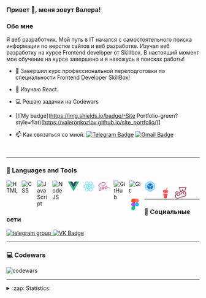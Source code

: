 ### Привет 👋, меня зовут Валера!

### Обо мне

Я веб разработчик. Мой путь в IT начался с самостоятельного поиска информации по верстке сайтов и веб разработке. Изучал веб разработку на курсе Frontend developer от Skillbox. В настоящий момент мое обучение на курсе завершено и я нахожусь в поисках работы!

- :seedling: Завершил курс профессиональной переподготовки по специальности Frontend Developer SkillBox!
- 📖 Изучаю React.
- 💻 Решаю задачки на Codewars
- [![My badge](https://img.shields.io/badge/-Site Portfolio-green?style=flat)(https://valeronkozlov.github.io/site_portfolio/)]

- :mailbox: Как связаться со мной: [![Telegram Badge](https://img.shields.io/badge/-ValeRonKozlov-blue?style=flat&logo=Telegram&logoColor=white)](https://t.me/ValeRonKozlov) [![Gmail Badge](https://img.shields.io/badge/-Gmail-red?style=flat&logo=Gmail&logoColor=white)](mailto:frinkenton@gmail.com)

<br />

---

### 🧰 Languages and Tools

<div>
  <img align="left" alt="HTML" width="30px" style="padding-right:10px;" title="HTML" src="https://cdn.jsdelivr.net/gh/devicons/devicon/icons/html5/html5-plain.svg" />&nbsp;
  <img align="left" alt="CSS" width="30px" style="padding-right:10px;" title="CSS" src="https://cdn.jsdelivr.net/gh/devicons/devicon/icons/css3/css3-plain.svg" />&nbsp;
  <img align="left" alt="JavaScript" width="30px" style="padding-right:10px;" title="JavaScript" src="https://cdn.jsdelivr.net/gh/devicons/devicon/icons/javascript/javascript-plain.svg" />&nbsp;
  <img align="left" alt="NodeJS" width="30px" style="padding-right:10px;" title="NodeJS" src="https://cdn.jsdelivr.net/gh/devicons/devicon/icons/nodejs/nodejs-original.svg" />&nbsp;
  <img align="left" alt="vue" width="30px" style="padding-right:10px;" title="vuejs" src="https://github.com/devicons/devicon/blob/master/icons/vuejs/vuejs-original.svg" />&nbsp;
  <img align="left" alt="reactjs" width="30px" style="padding-right:10px;" title="Reactjs" src="https://github.com/devicons/devicon/blob/master/icons/react/react-original.svg" />&nbsp;
  <img align="left" alt="SASS" width="30px"  style="padding-right:10px;" title="SASS" src="https://raw.githubusercontent.com/github/explore/80688e429a7d4ef2fca1e82350fe8e3517d3494d/topics/sass/sass.png" />&nbsp;
  <img align="left" alt="GitHub" width="30px" style="padding-right:10px;" title="GitHub" src="https://cdn.jsdelivr.net/gh/devicons/devicon/icons/github/github-original.svg" />&nbsp;
  <img align="left" alt="Git" width="30px" style="padding-right:10px;" title="Git" src="https://cdn.jsdelivr.net/gh/devicons/devicon/icons/git/git-original.svg" />&nbsp;
  <img align="left" alt="webpack" width="30px"  style="padding-right:10px;" title="Webpack" src="https://github.com/devicons/devicon/blob/master/icons/webpack/webpack-original.svg" />&nbsp;
  <img align="left" alt="gulp" width="30px"  style="padding-right:10px;" title="gulp" src="https://github.com/devicons/devicon/blob/master/icons/gulp/gulp-plain.svg" />&nbsp;
  <img align="left" alt="jest" width="30px"  style="padding-right:10px;" title="jest" src="https://github.com/devicons/devicon/blob/master/icons/jest/jest-plain.svg" />&nbsp;
  <img align="left" alt="figma" width="30px"  style="padding-right:10px;" title="figma" src="https://github.com/devicons/devicon/blob/master/icons/figma/figma-original.svg" />&nbsp;
<!--   <img align="left" alt="figma" width="30px"  style="padding-right:10px;" title="LeetCode" src="https://user-images.githubusercontent.com/63964149/152531278-5e01909d-0c2e-412a-8acc-4a06863c244d.png" />&nbsp; -->
</div>

<br />

---

### 🤝 Социальные сети
  
  <a href="https://t.me/ValeRonKozlov" target="_blank">
    <img title="telegram" src="https://cdn-icons-png.flaticon.com/512/2111/2111646.png" width="40" height="40" alt="telegram group" />
  </a>

  <a href="https://vk.com/valeronkozlov" target="_blank">
    <img title="Vk" src="https://cdn-icons-png.flaticon.com/512/145/145813.png" width="40" height="40" alt="VK Badge"/>
  </a>
  
<br />

---

### 💻 Codewars

![codewars](https://www.codewars.com/users/ValeRonKozlov/badges/large)

---

<details>
  <summary>:zap: Statistics:</summary>
   <img align="left" alt="codeSTACKr's GitHub Stats" src="https://github-readme-stats.vercel.app/api/top-langs/?username=ValeRonKozlov&langs_count=8&layout=compact" />
    <br />
    <img align="left" alt="codeSTACKr's GitHub Stats" src="https://github-readme-stats.vercel.app/api?username=ValeRonKozlov&show_icons=true" />
</details>
